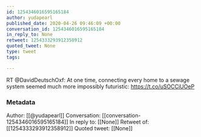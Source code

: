 ```yaml
---
id: 1254346016595165184
author: yudapearl
published_date: 2020-04-26 09:46:09 +00:00
conversation_id: 1254346016595165184
in_reply_to: None
retweet: 1254333293912358912
quoted_tweet: None
type: tweet
tags:

---
```


RT @DavidDeutschOxf: At one time, connecting every home to a sewage system seemed much more impossibly futuristic: https://t.co/uSOCCiUOeP

### Metadata

Author: [[@yudapearl]]
Conversation: [[conversation-1254346016595165184]]
In reply to: [[None]]
Retweet of: [[1254333293912358912]]
Quoted tweet: [[None]]
